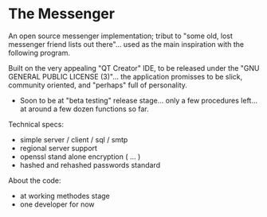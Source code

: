 # The Messenger

An open source messenger implementation; tribut to "some old, lost messenger friend lists out there"... 
used as the main inspiration with the following program.

Built on the very appealing "QT Creator" IDE, to be released under the "GNU GENERAL PUBLIC LICENSE (3)"... the application promisses to be slick, community oriented, and "perhaps" full of personality.

* Soon to be at "beta testing" release stage... only a few procedures left... at around a few dozen functions so far.

Technical specs:

* simple server / client / sql / smtp
* regional server support
* openssl stand alone encryption ( ... )
* hashed and rehashed passwords standard

About the code:

* at working methodes stage
* one developer for now
